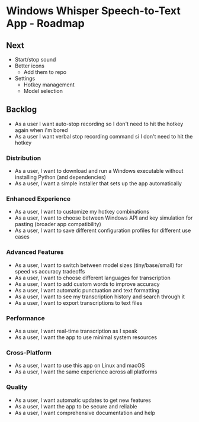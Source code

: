 # Windows Whisper Speech-to-Text App - Roadmap

## Next
- Start/stop sound
- Better icons
    - Add them to repo
- Settings
    - Hotkey management
    - Model selection

## Backlog
- As a user I want auto-stop recording so I don't need to hit the hotkey again when i'm bored
- As a user I want verbal stop recording command si I don't need to hit the hotkey

### Distribution
- As a user, I want to download and run a Windows executable without installing Python (and dependencies)
- As a user, I want a simple installer that sets up the app automatically

### Enhanced Experience  
- As a user, I want to customize my hotkey combinations
- As a user, I want to choose between Windows API and key simulation for pasting (broader app compatibility)
- As a user, I want to save different configuration profiles for different use cases

### Advanced Features
- As a user, I want to switch between model sizes (tiny/base/small) for speed vs accuracy tradeoffs
- As a user, I want to choose different languages for transcription  
- As a user, I want to add custom words to improve accuracy
- As a user, I want automatic punctuation and text formatting
- As a user, I want to see my transcription history and search through it
- As a user, I want to export transcriptions to text files

### Performance
- As a user, I want real-time transcription as I speak
- As a user, I want the app to use minimal system resources

### Cross-Platform
- As a user, I want to use this app on Linux and macOS
- As a user, I want the same experience across all platforms

### Quality
- As a user, I want automatic updates to get new features
- As a user, I want the app to be secure and reliable
- As a user, I want comprehensive documentation and help